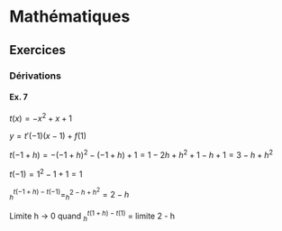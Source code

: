 # Mathématiques

## Exercices

### Dérivations

#### Ex. 7

$t(x) = -x ^ 2 + x + 1$

$y = t'(-1)(x - 1) + f(1)$

$t(-1 + h) = -(-1 + h) ^ 2 - (-1 + h) + 1 = 1 -2h + h ^ 2 + 1 - h + 1 = 3 - h + h ^ 2$

$t(-1) = 1 ^ 2 - 1 + 1 = 1$

$^{t(-1 + h) - t(-1)} _ h = ^{2 - h + h ^ 2} _ h = 2-h$

Limite h -> 0 quand $^{t(1 + h) - t(1)} _ h$ = limite 2 - h

